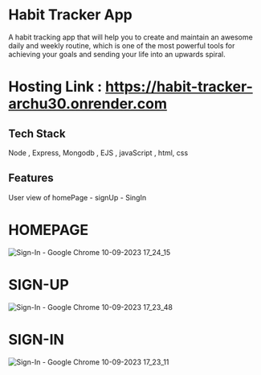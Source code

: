 # Habit Tracker App
A habit tracking app that will help you to create and maintain an awesome daily and weekly routine, which is one of the most powerful tools for achieving your goals and sending your life into an upwards spiral.

# Hosting Link : https://habit-tracker-archu30.onrender.com

## Tech Stack
Node , Express, Mongodb , EJS , javaScript , html, css
## Features
User view of homePage - signUp - SingIn
# HOMEPAGE
![Sign-In - Google Chrome 10-09-2023 17_24_15](https://github.com/archu30/Habit_Tracker/assets/68708698/95524918-4eaa-42b3-9a1e-caf2ea071b2c)

# SIGN-UP
![Sign-In - Google Chrome 10-09-2023 17_23_48](https://github.com/archu30/Habit_Tracker/assets/68708698/079caf75-0b7a-497c-bbba-ad62c92f89f0)

# SIGN-IN
![Sign-In - Google Chrome 10-09-2023 17_23_11](https://github.com/archu30/Habit_Tracker/assets/68708698/efa2eaac-6cc2-4d33-9037-eacd03c0f492)
